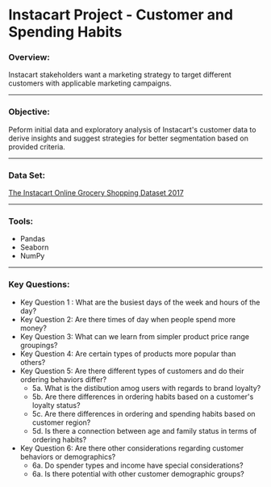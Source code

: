 # Instacart Project - Customer and Spending Habits
### Overview:
Instacart stakeholders want a marketing strategy to target different customers with applicable marketing campaigns.
_________________________________
### Objective:
Peform initial data and exploratory analysis of Instacart's customer data to derive insights and suggest strategies for better segmentation based on provided criteria.
_________________________________
### Data Set:
[The Instacart Online Grocery Shopping Dataset 2017](https://www.instacart.com/datasets/grocery-shopping-2017)
_________________________________
### Tools:
* Pandas
* Seaborn 
* NumPy
________________________________

### Key Questions:
* Key Question 1 : What are the busiest days of the week and hours of the day?
* Key Question 2: Are there times of day when people spend more money?
* Key Question 3: What can we learn from simpler product price range groupings?
* Key Question 4: Are certain types of products more popular than others?
* Key Question 5: Are there different types of customers and do their ordering behaviors differ?
  * 5a. What is the distibution amog users with regards to brand loyalty?
  * 5b. Are there differences in ordering habits based on a customer's loyalty status?
  * 5c. Are there differences in ordering and spending habits based on customer region?
  * 5d. Is there a connection between age and family status in terms of ordering habits?
* Key Question 6: Are there other considerations regarding customer behaviors or demographics?
  * 6a. Do spender types and income have special considerations?
  * 6a. Is there potential with other customer demographic groups?
